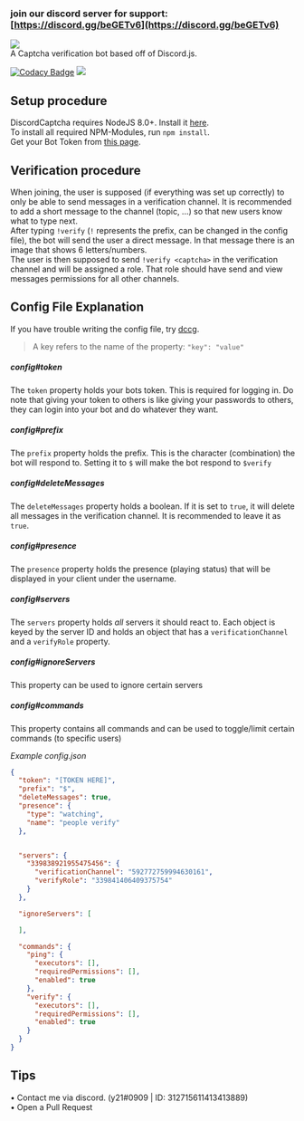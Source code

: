 ### join our discord server for support: [https://discord.gg/beGETv6](https://discord.gg/beGETv6)<br/>
<img src="https://image.ibb.co/gEN0oR/discord_banner.png"><br/>
A Captcha verification bot based off of Discord.js.

[![Codacy Badge](https://api.codacy.com/project/badge/Grade/ba341e35d2c84bc0a0adc6a2ae2f4e1c)](https://app.codacy.com/app/y21/discordcaptcha?utm_source=github.com&utm_medium=referral&utm_content=y21/discordcaptcha&utm_campaign=badger)
<img src="https://travis-ci.org/y21/discordcaptcha.svg?branch=master"/>

## Setup procedure
DiscordCaptcha requires NodeJS 8.0+. Install it <a href="https://nodejs.org/en/download/package-manager/">here</a>.<br />
To install all required NPM-Modules, run `npm install`.<br/>
Get your Bot Token from <a href="https://discordapp.com/developers/applications/me">this page</a>.

## Verification procedure
When joining, the user is supposed (if everything was set up correctly) to only be able to send messages in a verification channel.
It is recommended to add a short message to the channel (topic, ...) so that new users know what to type next.<br/>
After typing `!verify` (`!` represents the prefix, can be changed in the config file), the bot will send the user a direct message.
In that message there is an image that shows 6 letters/numbers.<br/>
The user is then supposed to send `!verify <captcha>` in the verification channel and will be assigned a role.
That role should have send and view messages permissions for all other channels.

## Config File Explanation
If you have trouble writing the config file, try [dccg](https://github.com/y21/dccg).
> A key refers to the name of the property: `"key": "value"`

##### config#token
The `token` property holds your bots token. This is required for logging in. Do note that giving your token to others is like giving your passwords to others, they can login into your bot and do whatever they want.

##### config#prefix
The `prefix` property holds the prefix. This is the character (combination) the bot will respond to. Setting it to `$` will make the bot respond to `$verify`

##### config#deleteMessages
The `deleteMessages` property holds a boolean. If it is set to `true`, it will delete all messages in the verification channel. It is recommended to leave it as `true`.

##### config#presence
The `presence` property holds the presence (playing status) that will be displayed in your client under the username.

##### config#servers
The `servers` property holds *all* servers it should react to. Each object is keyed by the server ID and holds an object that has a `verificationChannel` and a `verifyRole` property.

##### config#ignoreServers
This property can be used to ignore certain servers 

##### config#commands
This property contains all commands and can be used to toggle/limit certain commands (to specific users)

_Example config.json_
```json
{
  "token": "[TOKEN HERE]",
  "prefix": "$",
  "deleteMessages": true,
  "presence": {
    "type": "watching",
    "name": "people verify"
  },


  "servers": {
    "339838921955475456": {
      "verificationChannel": "592772759994630161",
      "verifyRole": "339841406409375754"
    }
  },

  "ignoreServers": [

  ],

  "commands": {
    "ping": {
      "executors": [],
      "requiredPermissions": [],
      "enabled": true
    },
    "verify": {
      "executors": [],
      "requiredPermissions": [],
      "enabled": true
    }
  }
}
```

## Tips
• Contact me via discord. (y21#0909 | ID: 312715611413413889)<br/>
• Open a Pull Request
